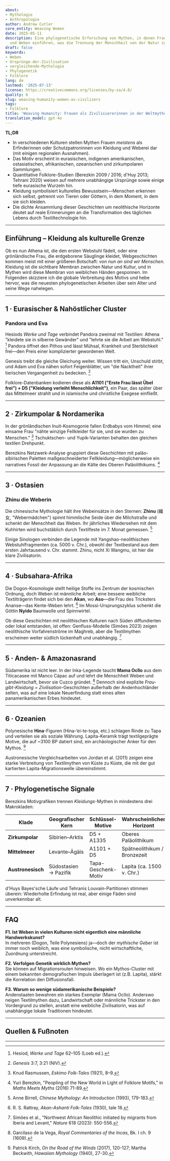 ```yaml
---
about:
- Mythologie
- Anthropologie
author: Andrew Cutler
core_entity: Weaving Women
date: 2025-05-11
description: Eine phylogenetische Erforschung von Mythen, in denen Frauen Kleidung
  und Weben einführen, was die Trennung der Menschheit von der Natur symbolisiert.
draft: false
keywords:
- Weben
- Ursprünge-der-Zivilisation
- vergleichende-Mythologie
- Phylogenetik
- Folklore
lang: de
lastmod: '2025-07-13'
license: https://creativecommons.org/licenses/by-sa/4.0/
quality: 6
slug: weaving-humanity-women-as-civilizers
tags:
- Folklore
title: 'Weaving Humanity: Frauen als Zivilisiererinnen in der Weltmythologie'
translation_model: gpt-4o
---
```


**TL;DR**

- In verschiedenen Kulturen stellen Mythen Frauen *meistens* als Erfinderinnen oder Schutzpatroninnen von Kleidung und Weberei dar (mit einigen regionalen Ausnahmen).
- Das Motiv erscheint in eurasischen, indigenen amerikanischen, ostasiatischen, afrikanischen, ozeanischen und zirkumpolaren Sammlungen.
- Quantitative Folklore-Studien (Berezkin 2009 / 2016; d'Huy 2013; Tehrani 2020) weisen auf mehrere unabhängige Ursprünge sowie einige tiefe eurasische Wurzeln hin.
- Kleidung symbolisiert kulturelles Bewusstsein—Menschen erkennen sich selbst, getrennt von Tieren oder Göttern, in dem Moment, in dem sie sich kleiden.
- Die dichte Ansammlung dieser Geschichten um neolithische Horizonte deutet auf reale Erinnerungen an die Transformation des täglichen Lebens durch Textiltechnologie hin.

---

## Einführung – Kleidung als kulturelle Grenze

Ob es nun Athena ist, die den ersten Webstuhl fädelt, oder eine grönländische Frau, die erdgeborene Säuglinge kleidet, Webgeschichten kommen meist mit einer größeren Botschaft: *von nun an sind wir Menschen*. Kleidung ist die sichtbare Membran zwischen Natur und Kultur, und in Mythen wird diese Membran von weiblichen Händen gesponnen. Im Folgenden skizziere ich die globale Verbreitung des Motivs und hebe hervor, was die neuesten phylogenetischen Arbeiten über sein Alter und seine Wege nahelegen.

---

## 1 · Eurasischer & Nahöstlicher Cluster

### Pandora und Eva

Hesiods *Werke und Tage* verbindet Pandora zweimal mit Textilien: Athena "kleidete sie in silberne Gewänder" und "lehrte sie die Arbeit am Webstuhl." [^1] Pandora öffnet den Pithos und lässt Mühsal, Krankheit und Sterblichkeit frei—den Preis einer komplizierter gewordenen Welt.

Genesis treibt die gleiche Gleichung weiter. Wissen tritt ein, Unschuld stirbt, und Adam und Eva nähen sofort Feigenblätter, um "die Nacktheit" ihrer tierischen Vergangenheit zu bedecken. [^2]

Folklore-Datenbanken kodieren diese als **A1101 ("Erste Frau lässt Übel frei") + D5 ("Kleidung verleiht Menschlichkeit")**, ein Paar, das später über das Mittelmeer strahlt und in islamische und christliche Exegese einfließt.

---

## 2 · Zirkumpolar & Nordamerika

In der grönländischen Inuit-Kosmogonie fallen Erdbabys vom Himmel; eine einsame Frau "nähte winzige Fellkleider für sie, und sie wurden zu Menschen." [^3] Tschuktschen- und Yupik-Varianten behalten den gleichen textilen Drehpunkt.

Berezkins Netzwerk-Analyse gruppiert diese Geschichten mit paläo-sibirischen Paletten maßgeschneiderter Fellkleidung—möglicherweise ein narratives Fossil der Anpassung an die Kälte des Oberen Paläolithikums. [^4]

---

## 3 · Ostasien

### Zhinu die Weberin

Die chinesische Mythologie hält ihre Webeinsätze in den Sternen: **Zhinu** (織女, "Webermädchen") spinnt himmlische Seide über die Milchstraße und schenkt der Menschheit das Weben. Ihr jährliches Wiedersehen mit dem Kuhhirten wird buchstäblich durch Textilfeste im 7. Monat gemessen. [^5]

Einige Sinologen verbinden die Legende mit Yangshao-neolithischen Webstuhlfragmenten (ca. 5000 v. Chr.), obwohl der Textbestand aus dem ersten Jahrtausend v. Chr. stammt. Zhinu, nicht Xi Wangmu, ist hier die klare Zivilisatorin.

---

## 4 · Subsahara-Afrika

Die Dogon-Kosmologie stellt heilige Stoffe ins Zentrum der kosmischen Ordnung, doch Weben ist männliche Arbeit; eine bessere weibliche Textilträgerin findet sich bei den **Akan**, wo **Aso**—die Frau des Tricksters Ananse—das Kente-Weben lehrt. [^6] Im Mossi-Ursprungszyklus schenkt die Göttin **Nyido** Baumwolle und Spinnwirtel.

Ob diese Geschichten mit neolithischen Kulturen nach Süden diffundierten oder lokal entstanden, ist offen: Genfluss-Modelle (Simões 2023) zeigen neolithische Vorfahrenströme im Maghreb, aber die Textilmythen erscheinen weiter südlich lückenhaft und unabhängig. [^7]

---

## 5 · Anden- & Amazonasrand

Südamerika ist nicht leer. In der Inka-Legende taucht **Mama Ocllo** aus dem Titicacasee mit Manco Cápac auf und lehrt die Menschheit Weben und Landwirtschaft, bevor sie Cuzco gründet. [^8] Dennoch sind explizite *Frau-gibt-Kleidung = Zivilisation*-Geschichten außerhalb der Andenhochländer selten, was auf eine lokale Neuerfindung statt eines alten panamerikanischen Erbes hindeutet.

---

## 6 · Ozeanien

Polynesische **Hina**-Figuren (Hina-‘ei-te-toga, etc.) schlagen Rinde zu Tapa und verteilen sie als soziale Währung. Lapita-Keramik trägt textilgeprägte Motive, die auf ~3100 BP datiert sind, ein archäologischer Anker für den Mythos. [^9]

Austronesische Vergleichsarbeiten von Jordan et al. (2011) zeigen eine starke Verbreitung von Textilmythen von Küste zu Küste, die mit der gut kartierten Lapita-Migrationswelle übereinstimmt.

---

## 7 · Phylogenetische Signale

Berezkins Motivgrafiken trennen *Kleidungs*-Mythen in mindestens drei Makrokladen:

| Klade | Geografischer Kern | Schlüssel-Motive | Wahrscheinlicher Horizont |
|-------|--------------------|------------------|---------------------------|
| **Zirkumpolar** | Sibirien–Arktis | D5 + A1335 | Oberes Paläolithikum |
| **Mittelmeer** | Levante–Ägäis | A1101 + D5 | Spätneolithikum / Bronzezeit |
| **Austronesisch** | Südostasien → Pazifik | Tapa-Geschenk-Motiv | Lapita (ca. 1500 v. Chr.) |

d'Huys Bayes'sche Läufe und Tehranis Louvain-Partitionen stimmen überein: Wiederholte Erfindung ist real, aber einige Fäden sind unverkennbar alt.

---

## FAQ

**F1. Ist Weben in vielen Kulturen nicht eigentlich eine männliche Handwerkskunst?**  
In mehreren (Dogon, Teile Polynesiens) ja—doch der *mythische Geber* ist immer noch weiblich, was eine symbolische, nicht wirtschaftliche, Zuordnung unterstreicht.

**F2. Verfolgen Genetik wirklich Mythen?**  
Sie können auf Migrationsrouten hinweisen. Wo ein Mythos-Cluster mit einem bekannten demografischen Impuls überlagert ist (z.B. Lapita), stärkt die Korrelation den Diffusionsfall.

**F3. Warum so wenige südamerikanische Beispiele?**  
Andenstaaten bewahren ein starkes Exemplar (Mama Ocllo). Anderswo neigen Textilmythen dazu, Landwirtschaft oder männliche Trickster in den Vordergrund zu stellen, anstatt eine weibliche Zivilisatorin, was auf unabhängige lokale Traditionen hindeutet.

---

## Quellen & Fußnoten

[^1]: Hesiod, *Werke und Tage* 62–105 (Loeb ed.).
[^2]: *Genesis* 3:7, 3:21 (NIV).
[^3]: Knud Rasmussen, *Eskimo Folk-Tales* (1921), 8–9.
[^4]: Yuri Berezkin, "Peopling of the New World in Light of Folklore Motifs," in *Maths Meets Myths* (2016) 71-89.
[^5]: Anne Birrell, *Chinese Mythology: An Introduction* (1993), 179-183.
[^6]: R. S. Rattray, *Akan-Ashanti Folk-Tales* (1930), tale 18.
[^7]: Simões et al., "Northwest African Neolithic initiated by migrants from Iberia and Levant," *Nature* 618 (2023): 550-556.
[^8]: Garcilaso de la Vega, *Royal Commentaries of the Incas*, Bk. I ch. 9 (1609).
[^9]: Patrick Kirch, *On the Road of the Winds* (2017), 120-127; Martha Beckwith, *Hawaiian Mythology* (1940), 27-30.

---